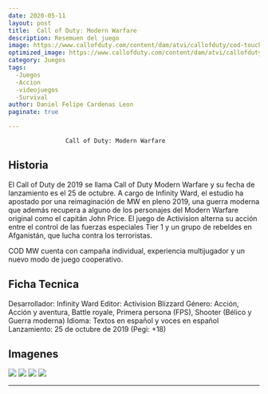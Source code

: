 ```yaml
---
date: 2020-05-11
layout: post
title: 	Call of Duty: Modern Warfare
description: Resemuen del juego
image: https://www.callofduty.com/content/dam/atvi/callofduty/cod-touchui/kronos/common/social-share/social-share-image.jpg
optimized_image: https://www.callofduty.com/content/dam/atvi/callofduty/cod-touchui/kronos/common/social-share/social-share-image.jpg
category: Juegos
tags:
  -Juegos
  -Accion
  -videojuegos
  -Survival
author: Daniel Felipe Cardenas Leon
paginate: true

---
```


                	Call of Duty: Modern Warfare

## Historia

El Call of Duty de 2019 se llama Call of Duty Modern Warfare y su fecha de lanzamiento es el 25 de octubre. A cargo de Infinity Ward, el estudio ha apostado por una reimaginación de MW en pleno 2019, una guerra moderna que además recupera a alguno de los personajes del Modern Warfare original como el capitán John Price. El juego de Activision alterna su acción entre el control de las fuerzas especiales Tier 1 y un grupo de rebeldes en Afganistán, que lucha contra los terroristas.

COD MW cuenta con campaña individual, experiencia multijugador y un nuevo modo de juego cooperativo.

## Ficha Tecnica

Desarrollador: Infinity Ward
Editor: Activision Blizzard
Género: Acción, Acción y aventura, Battle royale, Primera persona (FPS), Shooter (Bélico y Guerra moderna)
Idioma: Textos en español y voces en español
Lanzamiento: 25 de octubre de 2019 (Pegi: +18)

## Imagenes

![]( https://images3.alphacoders.com/101/thumb-350-1018513.jpg)
![]( https://images.alphacoders.com/106/thumb-350-1065889.png)
![]( https://images4.alphacoders.com/101/thumb-350-1018646.png)
![]( https://images2.alphacoders.com/104/thumb-350-1048540.jpg)

---

